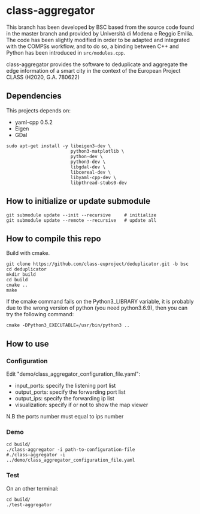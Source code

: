 # class-aggregator

This branch has been developed by BSC based from the source code found in the master branch and provided by Università di Modena e Reggio Emilia. The code has been slightly modified in order to be adapted and integrated with the COMPSs workflow, and to do so, a binding between C++ and Python has been introduced in `src/modules.cpp`.

class-aggregator provides the software to deduplicate and aggregate the edge information of a smart city in the context of the European Project CLASS (H2020, G.A. 780622)

## Dependencies

This projects depends on: 

  * yaml-cpp 0.5.2 
  * Eigen
  * GDal

```
sudo apt-get install -y libeigen3-dev \
                        python3-matplotlib \
                        python-dev \
                        python3-dev \
                        libgdal-dev \
                        libcereal-dev \
                        libyaml-cpp-dev \
                        libpthread-stubs0-dev
```


## How to initialize or update submodule

```
git submodule update --init --recursive     # initialize
git submodule update --remote --recursive   # update all
```

## How to compile this repo

Build with cmake.
```
git clone https://github.com/class-euproject/deduplicator.git -b bsc 
cd deduplicator
mkdir build
cd build
cmake ..
make
```

If the cmake command fails on the Python3_LIBRARY variable, it is probably due to the wrong version of python (you need python3.6.9), then you can try the following command:
```
cmake -DPython3_EXECUTABLE=/usr/bin/python3 ..
```

## How to use

### Configuration
Edit "demo/class_aggregator_configuration_file.yaml":

* input_ports:   specify the listening port list
* output_ports:  specify the forwarding port list
* output_ips:    specify the forwarding ip list
* visualization: specify if or not to show the map viewer

N.B the ports number must equal to ips number

### Demo

```
cd build/
./class-aggregator -i path-to-configuration-file 
#./class-aggregator -i ../demo/class_aggregator_configuration_file.yaml
```

### Test
On an other terminal:
```
cd build/
./test-aggregator
```
